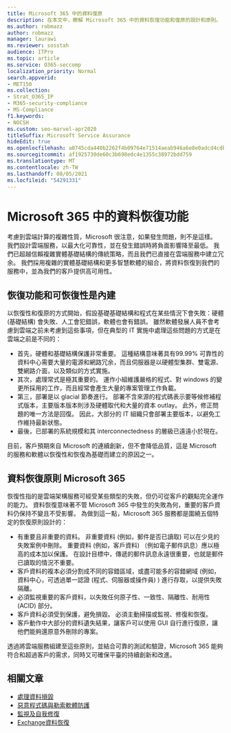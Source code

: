 ```yaml
---
title: Microsoft 365 中的資料復原
description: 在本文中，瞭解 Microsoft 365 中的資料恢復功能和復原的設計和原則。
ms.author: robmazz
author: robmazz
manager: laurawi
ms.reviewer: sosstah
audience: ITPro
ms.topic: article
ms.service: O365-seccomp
localization_priority: Normal
search.appverid:
- MET150
ms.collection:
- Strat_O365_IP
- M365-security-compliance
- MS-Compliance
f1.keywords:
- NOCSH
ms.custom: seo-marvel-apr2020
titleSuffix: Microsoft Service Assurance
hideEdit: true
ms.openlocfilehash: a0745cda440b2262f4b09764e71514aeab946a6e8e0adcd4cdbccaffd14c5fe3
ms.sourcegitcommit: af1925730de60c3b698edc4e1355c38972bdd759
ms.translationtype: MT
ms.contentlocale: zh-TW
ms.lasthandoff: 08/05/2021
ms.locfileid: "54291331"
---
```

# <a name="data-resiliency-in-microsoft-365"></a>Microsoft 365 中的資料恢復功能

考慮到雲端計算的複雜性質，Microsoft 很注意，如果發生問題，則不是這樣。 我們設計雲端服務，以最大化可靠性，並在發生錯誤時將負面影響降至最低。 我們已超越信賴複雜實體基礎結構的傳統策略，而且我們已直接在雲端服務中建立冗余。 我們採用複雜的實體基礎結構和更多智慧軟體的組合，將資料恢復到我們的服務中，並為我們的客戶提供高可用性。

## <a name="resiliency-and-recoverability-are-built-in"></a>恢復功能和可恢復性是內建

以恢復性和復原的方式開始，假設基礎基礎結構和程式在某些情況下會失敗：硬體 (基礎結構) 會失敗、人工會犯錯誤，軟體也會有錯誤。 雖然軟體發展人員不會考慮到雲端之前未考慮到這些事項，但在典型的 IT 實施中處理這些問題的方式是在雲端之前是不同的：

- 首先，硬體和基礎結構保護非常重要。 這種結構意味著具有99.99% 可靠性的資料中心需要大量的電源和網路冗余，而且伺服器是以硬體型集群、雙電源、雙網路介面，以及類似的方式實施。
- 其次，處理常式是極其重要的。 運作小組維護嚴格的程式、對 windows 的變更所採用的工作，而且經常會產生大量的專案管理工作負載。
- 第三，部署是以 glacial 節奏進行。 部署不含來源的程式碼表示要等候修補程式版本，主要版本版本則涉及硬體取代和大量的資本 outlay。 此外，修正問題的唯一方法是回復。 因此，大部分的 IT 組織只會部署主要版本，以避免工作維持最新狀態。
- 最後，已部署的系統規模和其 interconnectedness 的層級已遠遠小於現在。

目前，客戶預期來自 Microsoft 的連續創新，但不會降低品質，這是 Microsoft 的服務和軟體以恢復性和恢復為基礎而建立的原因之一。

## <a name="microsoft-365-data-resiliency-principles"></a>資料恢復原則 Microsoft 365

恢復性指的是雲端架構服務可經受某些類型的失敗，但仍可從客戶的觀點完全運作的能力。 資料恢復意味著不管 Microsoft 365 中發生的失敗為何，重要的客戶資料仍保持不變且不受影響。 為做到這一點，Microsoft 365 服務都是圍繞五個特定的恢復原則設計的：

- 有重要且非重要的資料。 非重要資料 (例如，郵件是否已讀取) 可以在少見的失敗案例中刪除。 重要資料 (例如，客戶資料) （例如電子郵件訊息）應以極高的成本加以保護。 在設計目標中，傳遞的郵件訊息永遠很重要，也就是郵件已讀取的情況不重要。
- 客戶資料的複本必須分割成不同的容錯區域，或盡可能多的容錯網域 (例如，資料中心，可透過單一認證 (程式、伺服器或操作員) ) 進行存取，以提供失敗隔離。 
- 必須監視重要的客戶資料，以失敗任何原子性、一致性、隔離性、耐用性 (ACID) 部分。
- 客戶資料必須受到保護，避免損毀。 必須主動掃描或監視、修復和恢復。
- 客戶動作中大部分的資料遺失結果，讓客戶可以使用 GUI 自行進行復原，讓他們能夠還原意外刪除的專案。

透過將雲端服務組建至這些原則，並結合可靠的測試和驗證，Microsoft 365 能夠符合和超過客戶的需求，同時又可確保平臺的持續創新和改進。

## <a name="related-articles"></a>相關文章

- [處理資料損毀](assurance-dealing-with-data-corruption.md)
- [惡意程式碼與勒索軟體防護](assurance-malware-and-ransomware-protection.md)
- [監視及自我修復](assurance-monitoring-and-self-healing.md)
- [Exchange資料恢復](assurance-exchange-data-resiliency.md)
